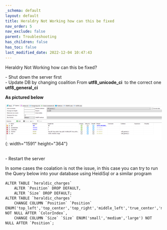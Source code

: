 ```yaml
---
_schema: default
layout: default
title: Heraldry Not Working how can this be fixed
nav_order: 5
nav_exclude: false
parent: Troubleshooting
has_children: false
has_toc: false
last_modified_date: 2022-12-04 10:47:43
---
```

Heraldry Not Working how can this be fixed?

\- Shut down the server first<br>\- Update DB by changing coalition From **utf8\_unicode\_ci&nbsp;**&nbsp;to the correct one **utf8\_general\_ci**

**As pictured below**

![](/uploads/hereldryfix.png){: width="1591" height="364"}

<br>\- Restart the server

In some cases the coalation is not the issue, in this case you can try to run the Query below into your database using HeidiSql or a similar program

```
ALTER TABLE `heraldic_charges`
    ALTER `Position` DROP DEFAULT,
    ALTER `Size` DROP DEFAULT;
ALTER TABLE `heraldic_charges`
    CHANGE COLUMN `Position` `Position` ENUM('top_left','top_center','top_right','middle_left','true_center','middle_right','bottom_left','bottom_center','bottom_right') NOT NULL AFTER `ColorIndex`,
    CHANGE COLUMN `Size` `Size` ENUM('small','medium','large') NOT NULL AFTER `Position`;
```